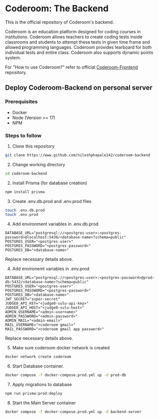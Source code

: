 # Coderoom: The Backend

This is the official repository of Coderoom's backend.

Coderoom is an education platform designed for coding courses in institutions.
Coderoom allows teachers to create coding tests inside classrooms and students to 
attempt these tests in given time frame and allowed programming languages. Coderoom 
provides learboard for both individual tests and entire class. Coderoom also supports dynamic
points system.

For "How to use Coderoom?" refer to official 
[Coderoom-Frontend](https://github.com/nileshphapale142/coderoom-frontend)
repository.

## Deploy Coderoom-Backend on personal server

### Prerequisites 
- Docker
- Node (Version >= 17)
- NPM
### Steps to follow

1. Clone this repository
```bash
git clone https://www.github.com/nileshphapale142/coderoom-backend
```

2. Change working directory
```bash
cd coderoom-backend
```

2. Install Prisma (for database creation)
```bash
npm install prisma
```

3. Create .env.db.prod and .env.prod files
```bash
touch .env.db.prod
touch .env.prod
```

4. Add environment variables in .env.db.prod
```
DATABASE_URL="postgresql://<postgres-user>:<postgres-password>@localhost:5436/<database-name>?schema=public"
POSTGRES_USER="<postgres-user>"
POSTGRES_PASSWORD="<postgres-password>"
POSTGRES_DB="<database-name>"
```
Replace necessary details above.

4. Add environemt variables in .env.prod
```
DATABASE_URL="postgresql://<postgres-user>:<postgres-password>@prod-db:5432/<database-name>?schema=public"
POSTGRES_USER="<postgres-user>"
POSTGRES_PASSWORD="<postgres-password>"
POSTGRES_DB="<database-name>"
JWT_SECRET="super-secret"
JUDGE0_API_KEY="<judge0-sulu-api-key>"
JUDGE0_API_HOST="<judge0-sulu-host>"
ADMIN_USERNAME="<admin-username>"
ADMIN_PASSWORD="<admin-password>"
ADMIN_MAIL="<admin-email>"
MAIL_USERNAME="<coderoom gmail>"
MAIL_PASSWORD="<coderoom gmail app password>"
```
Replace necessary details above.

5. Make sure coderoom docker network is created
```bash
docker network create coderoom
```

6. Start Database container.
```bash
docker compose -f docker-compose.prod.yml up -d prod-db
```

7. Apply migrations to database
```bash
npm run prisma:prod:deploy
```

8. Start the Main Server container
```bash
docker compose -f docker-compose.prod.yml up -d backend-server
```